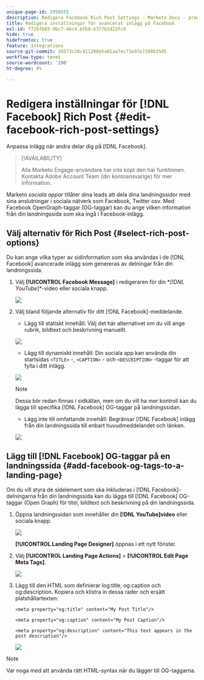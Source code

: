 ```yaml
---
unique-page-id: 2950555
description: Redigera Facebook Rich Post Settings - Marketo Docs - produktdokumentation
title: Redigera inställningar för avancerat inlägg på Facebook
exl-id: f72bfb03-9bc7-46c4-bfb8-b377b2d23fc9
hide: true
hidefromtoc: true
feature: Integrations
source-git-commit: 26573c20c411208e5a01aa7ec73a97e7208b35d5
workflow-type: tm+mt
source-wordcount: '290'
ht-degree: 0%

---
```


# Redigera inställningar för [!DNL Facebook] Rich Post {#edit-facebook-rich-post-settings}

Anpassa inlägg när andra delar dig på [!DNL Facebook].

>[!AVAILABILITY]
>
>Alla Marketo Engage-användare har inte köpt den här funktionen. Kontakta Adobe Account Team (din kontoansvarige) för mer information.

Marketo _sociala appar_ tillåter dina leads att dela dina landningssidor med sina anslutningar i sociala nätverk som Facebook, Twitter osv. Med Facebook OpenGraph-taggar (OG-taggar) kan du ange vilken information från din landningssida som ska ingå i Facebook-inlägg.

## Välj alternativ för Rich Post {#select-rich-post-options}

Du kan ange vilka typer av sidinformation som ska användas i de [!DNL Facebook] avancerade inlägg som genereras av delningar från din landningssida.

1. Välj **[!UICONTROL Facebook Message]** i redigeraren för din **[!DNL YouTube*]*-video eller sociala knapp.

   ![](assets/image2014-9-22-16-3a47-3a21.png)

1. Välj bland följande alternativ för ditt [!DNL Facebook]-meddelande.

   * Lägg till statiskt innehåll: Välj det här alternativet om du vill ange rubrik, bildtext och beskrivning manuellt.

   ![](assets/image2014-9-22-16-3a48-3a0.png)

   * Lägg till dynamiskt innehåll: Din sociala app kan använda din startsidas `<TITLE>` -, `<CAPTION>` - och `<DESCRIPTION>` -taggar för att fylla i ditt inlägg.

   ![](assets/image2014-9-22-16-3a48-3a9.png)

   >[!NOTE]
   >
   >Dessa bör redan finnas i sidkällan, men om du vill ha mer kontroll kan du lägga till specifika [!DNL Facebook] OG-taggar på landningssidan.

   * Lägg inte till omfattande innehåll: Begränsar [!DNL Facebook] inlägg från din landningssida till enbart huvudmeddelandet och länken.

   ![](assets/image2014-9-22-16-3a48-3a18.png)

## Lägg till [!DNL Facebook] OG-taggar på en landningssida {#add-facebook-og-tags-to-a-landing-page}

Om du vill styra de sidelement som ska inkluderas i [!DNL Facebook]-delningarna från din landningssida kan du lägga till [!DNL Facebook] OG-taggar (Open Graph) för titel, bildtext och beskrivning på din landningssida.

1. Öppna landningssidan som innehåller din **[!DNL YouTube]video** eller sociala knapp.

   ![](assets/image2014-9-22-16-3a51-3a28.png)

   **[!UICONTROL Landing Page Designer]** öppnas i ett nytt fönster.

1. Välj **[!UICONTROL Landing Page Actions]** > **[!UICONTROL Edit Page Meta Tags]**.

   ![](assets/image2014-9-22-16-3a51-3a36.png)

1. Lägg till den HTML som definierar log:title, og:caption och og:description. Kopiera och klistra in dessa rader och ersätt platshållartexten:

   `<meta property="og:title" content="My Post Title"/>`

   `<meta property="og:caption" content="My Post Caption"/>`

   `<meta property="og:description" content="This text appears in the post description"/>`

   ![](assets/image2014-9-22-16-3a52-3a8.png)

>[!NOTE]
>
>Var noga med att använda rätt HTML-syntax när du lägger till OG-taggarna.
